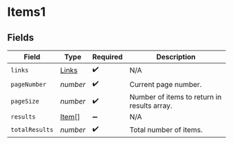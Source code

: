 # Items1


## Fields

| Field                                       | Type                                        | Required                                    | Description                                 |
| ------------------------------------------- | ------------------------------------------- | ------------------------------------------- | ------------------------------------------- |
| `links`                                     | [Links](../../models/shared/links.md)       | :heavy_check_mark:                          | N/A                                         |
| `pageNumber`                                | *number*                                    | :heavy_check_mark:                          | Current page number.                        |
| `pageSize`                                  | *number*                                    | :heavy_check_mark:                          | Number of items to return in results array. |
| `results`                                   | [Item](../../models/shared/item.md)[]       | :heavy_minus_sign:                          | N/A                                         |
| `totalResults`                              | *number*                                    | :heavy_check_mark:                          | Total number of items.                      |